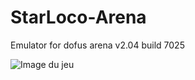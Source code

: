 # StarLoco-Arena
Emulator for dofus arena v2.04 build 7025

![Image du jeu](https://i.imgur.com/9TY1Xlc.jpg)
